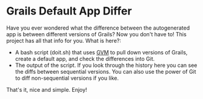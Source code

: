 # Grails Default App Differ

Have you ever wondered what the difference between the autogenerated app is between different versions of Grails?  Now you don't have to!  This project has all that info for you.  What is here?:
 
- A bash script (doit.sh) that uses [GVM](http://gvmtool.net/) to pull down versions of Grails, create a default app, and check the differences into Git.
- The output of the script.  If you look through the history here you can see the diffs between sequential versions.  You can also use the power of Git to diff non-sequential versions if you like.

That's it, nice and simple.  Enjoy!